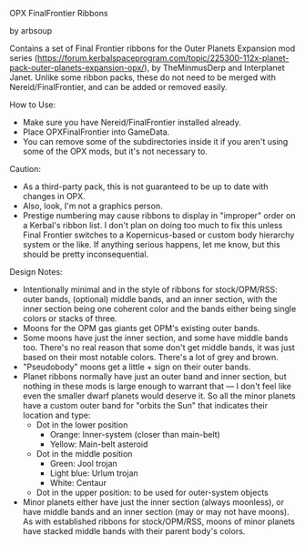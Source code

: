 OPX FinalFrontier Ribbons

by arbsoup

Contains a set of Final Frontier ribbons for the Outer Planets Expansion mod series (https://forum.kerbalspaceprogram.com/topic/225300-112x-planet-pack-outer-planets-expansion-opx/), by TheMinmusDerp and Interplanet Janet. Unlike some ribbon packs, these do not need to be merged with Nereid/FinalFrontier, and can be added or removed easily.

How to Use:
- Make sure you have Nereid/FinalFrontier installed already.
- Place OPXFinalFrontier into GameData.
- You can remove some of the subdirectories inside it if you aren't using some of the OPX mods, but it's not necessary to.

Caution:
- As a third-party pack, this is not guaranteed to be up to date with changes in OPX.
- Also, look, I'm not a graphics person.
- Prestige numbering may cause ribbons to display in "improper" order on a Kerbal's ribbon list. I don't plan on doing too much to fix this unless Final Frontier switches to a Kopernicus-based or custom body hierarchy system or the like. If anything serious happens, let me know, but this should be pretty inconsequential.

Design Notes:
- Intentionally minimal and in the style of ribbons for stock/OPM/RSS: outer bands, (optional) middle bands, and an inner section, with the inner section being one coherent color and the bands either being single colors or stacks of three.
- Moons for the OPM gas giants get OPM's existing outer bands.
- Some moons have just the inner section, and some have middle bands too. There's no real reason that some don't get middle bands, it was just based on their most notable colors. There's a lot of grey and brown.
- "Pseudobody" moons get a little + sign on their outer bands.
- Planet ribbons normally have just an outer band and inner section, but nothing in these mods is large enough to warrant that — I don't feel like even the smaller dwarf planets would deserve it. So all the minor planets have a custom outer band for "orbits the Sun" that indicates their location and type:
	- Dot in the lower position
		- Orange: Inner-system (closer than main-belt)
		- Yellow: Main-belt asteroid
	- Dot in the middle position
		- Green: Jool trojan
		- Light blue: Urlum trojan
		- White: Centaur
	- Dot in the upper position: to be used for outer-system objects
- Minor planets either have just the inner section (always moonless), or have middle bands and an inner section (may or may not have moons). As with established ribbons for stock/OPM/RSS, moons of minor planets have stacked middle bands with their parent body's colors.